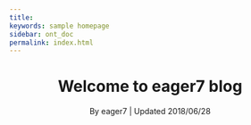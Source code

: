 ```yaml
---
title: 
keywords: sample homepage
sidebar: ont_doc
permalink: index.html
---
```





<h1 align="center">Welcome to eager7 blog </h1>
<p align="center" class="version">By eager7 | Updated 2018/06/28</p>

